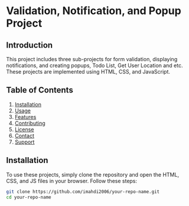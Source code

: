 # Validation, Notification, and Popup Project

## Introduction
This project includes three sub-projects for form validation, displaying notifications, and creating popups, Todo List, Get User Location and etc. These projects are implemented using HTML, CSS, and JavaScript.

## Table of Contents
1. [Installation](#installation)
2. [Usage](#usage)
3. [Features](#features)
4. [Contributing](#contributing)
5. [License](#license)
6. [Contact](#contact)
7. [Support](#support)

## Installation
To use these projects, simply clone the repository and open the HTML, CSS, and JS files in your browser. Follow these steps:

```bash
git clone https://github.com/imahdi2006/your-repo-name.git
cd your-repo-name


